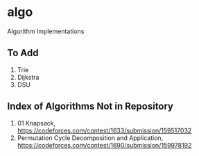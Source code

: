 # algo
Algorithm Implementations

## To Add
1) Trie
2) Dijkstra
3) DSU

## Index of Algorithms Not in Repository
1) 01 Knapsack, https://codeforces.com/contest/1633/submission/159517032
2) Permutation Cycle Decomposition and Application, https://codeforces.com/contest/1690/submission/159978192
